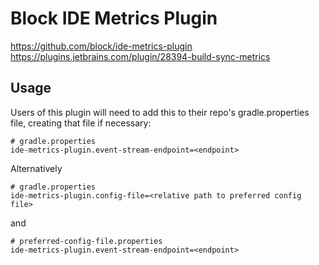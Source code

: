 # Block IDE Metrics Plugin

https://github.com/block/ide-metrics-plugin
https://plugins.jetbrains.com/plugin/28394-build-sync-metrics

## Usage

Users of this plugin will need to add this to their repo's gradle.properties file, creating that 
file if necessary:

```
# gradle.properties
ide-metrics-plugin.event-stream-endpoint=<endpoint>
```

Alternatively

```
# gradle.properties
ide-metrics-plugin.config-file=<relative path to preferred config file>
```
and
```
# preferred-config-file.properties
ide-metrics-plugin.event-stream-endpoint=<endpoint>
```
